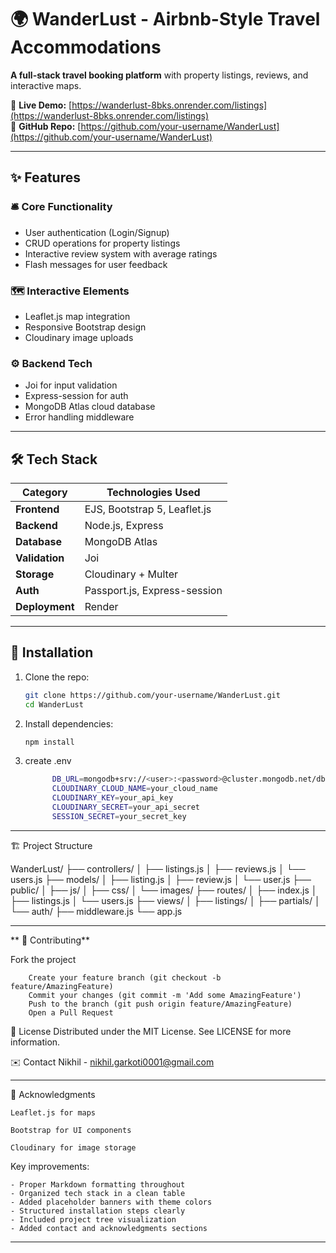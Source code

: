 # 🌍 WanderLust - Airbnb-Style Travel Accommodations  


**A full-stack travel booking platform** with property listings, reviews, and interactive maps.

🔗 **Live Demo:** [https://wanderlust-8bks.onrender.com/listings](https://wanderlust-8bks.onrender.com/listings)  
📌 **GitHub Repo:** [https://github.com/your-username/WanderLust](https://github.com/your-username/WanderLust)

---

## ✨ Features

### 🛎️ Core Functionality
- User authentication (Login/Signup)
- CRUD operations for property listings
- Interactive review system with average ratings
- Flash messages for user feedback

### 🗺️ Interactive Elements
- Leaflet.js map integration
- Responsive Bootstrap design
- Cloudinary image uploads

### ⚙️ Backend Tech
- Joi for input validation
- Express-session for auth
- MongoDB Atlas cloud database
- Error handling middleware

---

## 🛠 Tech Stack

| Category        | Technologies Used                     |
|-----------------|---------------------------------------|
| **Frontend**    | EJS, Bootstrap 5, Leaflet.js          |
| **Backend**     | Node.js, Express                      |
| **Database**    | MongoDB Atlas                         |
| **Validation**  | Joi                                   |
| **Storage**     | Cloudinary + Multer                   |
| **Auth**        | Passport.js, Express-session          |
| **Deployment**  | Render                                |

---

## 🚀 Installation

1. Clone the repo:
      ```bash
   git clone https://github.com/your-username/WanderLust.git
   cd WanderLust

2. Install dependencies:

      ```bash
   npm install

  3. create .env
      ```bash
            DB_URL=mongodb+srv://<user>:<password>@cluster.mongodb.net/dbname
            CLOUDINARY_CLOUD_NAME=your_cloud_name
            CLOUDINARY_KEY=your_api_key
            CLOUDINARY_SECRET=your_api_secret
            SESSION_SECRET=your_secret_key  

---  
  
  🏗️ Project Structure
  
  WanderLust/
  ├── controllers/
  │   ├── listings.js
  │   ├── reviews.js
  │   └── users.js
  ├── models/
  │   ├── listing.js
  │   ├── review.js
  │   └── user.js
  ├── public/
  │   ├── js/
  │   ├── css/
  │   └── images/
  ├── routes/
  │   ├── index.js
  │   ├── listings.js
  │   └── users.js
  ├── views/
  │   ├── listings/
  │   ├── partials/
  │   └── auth/
  ├── middleware.js
  └── app.js
  
---
  
  
**  🤝 Contributing**

  Fork the project
        
        Create your feature branch (git checkout -b feature/AmazingFeature)
        Commit your changes (git commit -m 'Add some AmazingFeature')
        Push to the branch (git push origin feature/AmazingFeature)
        Open a Pull Request
  
  📜 License
  Distributed under the MIT License. See LICENSE for more information.
  
  ✉️ Contact
    Nikhil - nikhil.garkoti0001@gmail.com 

---    
  
  🙌 Acknowledgments
  
    Leaflet.js for maps
    
    Bootstrap for UI components
    
    Cloudinary for image storage
  
  
  Key improvements:
  
    - Proper Markdown formatting throughout
    - Organized tech stack in a clean table
    - Added placeholder banners with theme colors
    - Structured installation steps clearly
    - Included project tree visualization
    - Added contact and acknowledgments sections

---    
  
